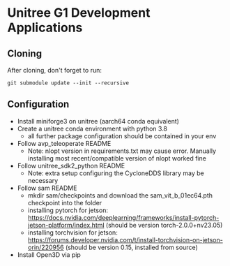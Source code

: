 # Unitree G1 Development Applications

## Cloning

After cloning, don't forget to run:
```
git submodule update --init --recursive
```

## Configuration
- Install miniforge3 on unitree (aarch64 conda equivalent)
- Create a unitree conda environment with python 3.8
    - all further package configuration should be contained in your env
- Follow avp_teleoperate README
    - Note: nlopt version in requirements.txt may cause error. Manually installing most recent/compatible version of nlopt worked fine
- Follow unitree_sdk2_python README
    - Note: extra setup configuring the CycloneDDS library may be necessary
- Follow sam README
    - mkdir sam/checkpoints and download the sam_vit_b_01ec64.pth checkpoint into the folder
    - installing pytorch for jetson: https://docs.nvidia.com/deeplearning/frameworks/install-pytorch-jetson-platform/index.html (should be version torch-2.0.0+nv23.05)
    - installing torchvision for jetson: https://forums.developer.nvidia.com/t/install-torchvision-on-jetson-orin/220956 (should be version 0.15, installed from source)
- Install Open3D via pip
